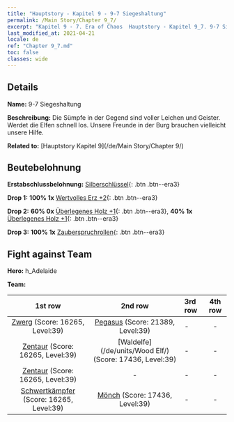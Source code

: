 ```yaml
---
title: "Hauptstory - Kapitel 9 - 9-7 Siegeshaltung"
permalink: /Main Story/Chapter 9_7/
excerpt: "Kapitel 9 - 7. Era of Chaos  Hauptstory - Kapitel 9_7. 9-7 Siegeshaltung"
last_modified_at: 2021-04-21
locale: de
ref: "Chapter 9_7.md"
toc: false
classes: wide
---
```


## Details

 **Name:** 9-7 Siegeshaltung

 **Beschreibung:** Die Sümpfe in der Gegend sind voller Leichen und Geister. Werdet die Elfen schnell los. Unsere Freunde in der Burg brauchen vielleicht unsere Hilfe.

 **Related to:** [Hauptstory Kapitel 9](/de/Main Story/Chapter 9/)

## Beutebelohnung

 **Erstabschlussbelohnung:** [Silberschlüssel](/de/Items/con_693/){: .btn .btn--era3}

 **Drop 1:** **100% 1x** [Wertvolles Erz +2](/de/Items/mat_26/){: .btn .btn--era3}

 **Drop 2:** **60% 0x** [Überlegenes Holz +1](/de/Items/mat_20/){: .btn .btn--era3}, **40% 1x** [Überlegenes Holz +1](/de/Items/mat_20/){: .btn .btn--era3}

 **Drop 3:** **100% 1x** [Zauberspruchrollen](/de/Items/con_694/){: .btn .btn--era3}


## Fight against Team
 **Hero:** h_Adelaide

 **Team:**


  | 1st row | 2nd row | 3rd row | 4th row |
  |:----:|:----:|:----|:----:|
  | [Zwerg](/de/units/Dwarf/) (Score: 16265, Level:39)  | [Pegasus](/de/units/Pegasus/) (Score: 21389, Level:39)  | - | - |
  | [Zentaur](/de/units/Centaur/) (Score: 16265, Level:39)  | [Waldelfe](/de/units/Wood Elf/) (Score: 17436, Level:39)  | - | - |
  | [Zentaur](/de/units/Centaur/) (Score: 16265, Level:39)  | - | - | - |
  | [Schwertkämpfer](/de/units/Swordsman/) (Score: 16265, Level:39)  | [Mönch](/de/units/Monk/) (Score: 17436, Level:39)  | - | - |


